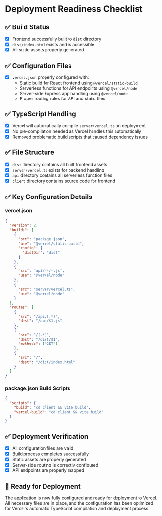 # Deployment Readiness Checklist

## ✅ Build Status
- [x] Frontend successfully built to `dist` directory
- [x] `dist/index.html` exists and is accessible
- [x] All static assets properly generated

## ✅ Configuration Files
- [x] `vercel.json` properly configured with:
  - Static build for React frontend using `@vercel/static-build`
  - Serverless functions for API endpoints using `@vercel/node`
  - Server-side Express app handling using `@vercel/node`
  - Proper routing rules for API and static files

## ✅ TypeScript Handling
- [x] Vercel will automatically compile `server/vercel.ts` on deployment
- [x] No pre-compilation needed as Vercel handles this automatically
- [x] Removed problematic build scripts that caused dependency issues

## ✅ File Structure
- [x] `dist` directory contains all built frontend assets
- [x] `server/vercel.ts` exists for backend handling
- [x] `api` directory contains all serverless function files
- [x] `client` directory contains source code for frontend

## ✅ Key Configuration Details

### vercel.json
```json
{
  "version": 2,
  "builds": [
    {
      "src": "package.json",
      "use": "@vercel/static-build",
      "config": {
        "distDir": "dist"
      }
    },
    {
      "src": "api/**/*.js",
      "use": "@vercel/node"
    },
    {
      "src": "server/vercel.ts",
      "use": "@vercel/node"
    }
  ],
  "routes": [
    {
      "src": "/api/(.*)",
      "dest": "/api/$1.js"
    },
    {
      "src": "/(.*)",
      "dest": "/dist/$1",
      "methods": ["GET"]
    },
    {
      "src": "/",
      "dest": "/dist/index.html"
    }
  ]
}
```

### package.json Build Scripts
```json
{
  "scripts": {
    "build": "cd client && vite build",
    "vercel-build": "cd client && vite build"
  }
}
```

## ✅ Deployment Verification
- [x] All configuration files are valid
- [x] Build process completes successfully
- [x] Static assets are properly generated
- [x] Server-side routing is correctly configured
- [x] API endpoints are properly mapped

## 🚀 Ready for Deployment
The application is now fully configured and ready for deployment to Vercel. All necessary files are in place, and the configuration has been optimized for Vercel's automatic TypeScript compilation and deployment process.